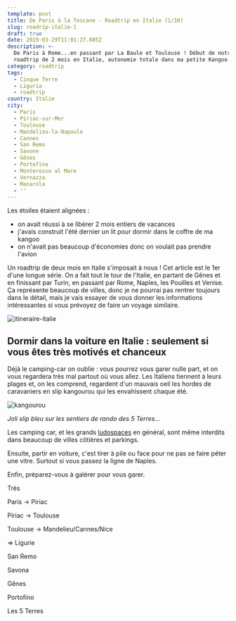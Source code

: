 ```yaml
---
template: post
title: De Paris à la Toscane - Roadtrip en Italie (1/10)
slug: roadrip-italie-1
draft: true
date: 2019-03-29T11:01:27.605Z
description: >-
  De Paris à Rome...en passant par La Baule et Toulouse ! Début de notre
  roadtrip de 2 mois en Italie, autonomie totale dans ma petite Kangoo.
category: roadtrip
tags:
  - Cinque Terre
  - Liguria
  - roadtrip
country: Italie
city:
  - Paris
  - Piriac-sur-Mer
  - Toulouse
  - Mandelieu-la-Napoule
  - Cannes
  - San Remo
  - Savone
  - Gênes
  - Portofino
  - Monterosso al Mare
  - Vernazza
  - Manarola
  - ''
---
```

Les étoiles étaient alignées :  

* on avait réussi à se libérer 2 mois entiers de vacances 
* j'avais construit l'été dernier un lit pour dormir dans le coffre de ma kangoo
* on n'avait pas beaucoup d'économies donc on voulait pas prendre l'avion 

Un roadtrip de deux mois en Italie s'imposait à nous ! Cet article est le 1er d'une longue série. On a fait tout le tour de l'Italie, en partant de Gênes et en finissant par Turin, en passant par Rome, Naples, les Pouilles et Venise. Ça représente beaucoup de villes, donc je ne pourrai pas rentrer toujours dans le détail, mais je vais essayer de vous donner les informations intéressantes si vous prévoyez de faire un voyage similaire.

![itineraire-italie](/media/capture-d’écran-2019-03-29-à-13.12.46.png "Itinéraire en Italie 2018")

## Dormir dans la voiture en Italie : seulement si vous êtes très motivés et chanceux

Déjà le camping-car on oublie : vous pourrez vous garer nulle part, et on vous regardera très mal partout où vous allez. Les Italiens tiennent à leurs plages et, on les comprend, regardent d'un mauvais oeil les hordes de caravaniers en slip kangourou qui les envahissent chaque été.

![kangourou](/media/img_0170.jpg "Un heureux vacancier")

_Joli slip bleu sur les sentiers de rando des 5 Terres..._

Les camping car, et les grands [ludospaces](https://fr.wikipedia.org/wiki/Ludospace) en général, sont même interdits dans beaucoup de villes côtières et parkings. 

Ensuite, partir en voiture, c'est tirer à pile ou face pour ne pas se faire péter une vitre. Surtout si vous passez la ligne de Naples.

Enfin, préparez-vous à galérer pour vous garer. 



Très 

Paris -> Piriac

Piriac -> Toulouse 

Toulouse -> Mandelieu/Cannes/Nice

\=> Ligurie

San Remo

Savona

Gênes

Portofino

Les 5 Terres
